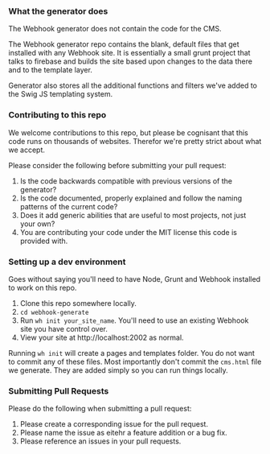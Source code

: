 ### What the generator does

The Webhook generator does not contain the code for the CMS.

The Webhook generator repo contains the blank, default files that get installed with any Webhook site. It is essentially a small grunt project that talks to firebase and builds the site based upon changes to the data there and to the template layer.

Generator also stores all the additional functions and filters we've added to the Swig JS templating system.

### Contributing to this repo

We welcome contributions to this repo, but please be cognisant that this code runs on thousands of websites. Therefor we're pretty strict about what we accept.

Please consider the following before submitting your pull request:

1. Is the code backwards compatible with previous versions of the generator?
2. Is the code documented, properly explained and follow the naming patterns of the current code?
3. Does it add generic abilities that are useful to most projects, not just your own?
4. You are contributing your code under the MIT license this code is provided with.

### Setting up a dev environment

Goes without saying you'll need to have Node, Grunt and Webhook installed to work on this repo.

1. Clone this repo somewhere locally.
2. `cd webhook-generate`
3. Run `wh init your_site_name`. You'll need to use an existing Webhook site you have control over.
4. View your site at http://localhost:2002 as normal.

Running `wh init` will create a pages and templates folder. You do not want to commit any of these files. Most importantly don't commit the `cms.html` file we generate. They are added simply so you can run things locally.


### Submitting Pull Requests

Please do the following when submitting a pull request:

1. Please create a corresponding issue for the pull request.
2. Please name the issue as eitehr a feature addition or a bug fix.
3. Please reference an issues in your pull requests.

